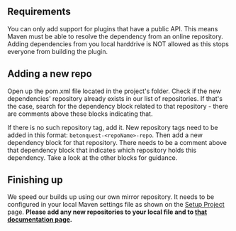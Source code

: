 ## Requirements 
You can only add support for plugins that have a public API. This means Maven must be able to resolve the dependency 
from an online repository. Adding dependencies from you local harddrive is NOT allowed as this stops everyone from 
building the plugin.

## Adding a new repo
Open up the pom.xml file located in the project's folder. Check if the new dependencies' repository already exists in our 
list of repositories. If that's the case, search for the dependency block related to that repository - there are comments
above these blocks indicating that.

If there is no such repository tag, add it.
New repository tags need to be added in this format: `betonquest-<repoName>-repo`.
Then add a new dependency block for that repository. There needs to be a comment above that dependency block that indicates
which repository holds this dependency. Take a look at the other blocks for guidance.

## Finishing up
We speed our builds up using our own mirror repository. It needs to be configured in your local Maven settings file as
shown on the [Setup Project](../../Setup-Project.md#build-speed-up) page.
**Please add any new repositories to your local file and to [that documentation page](../../Setup-Project.md#build-speed-up).**

